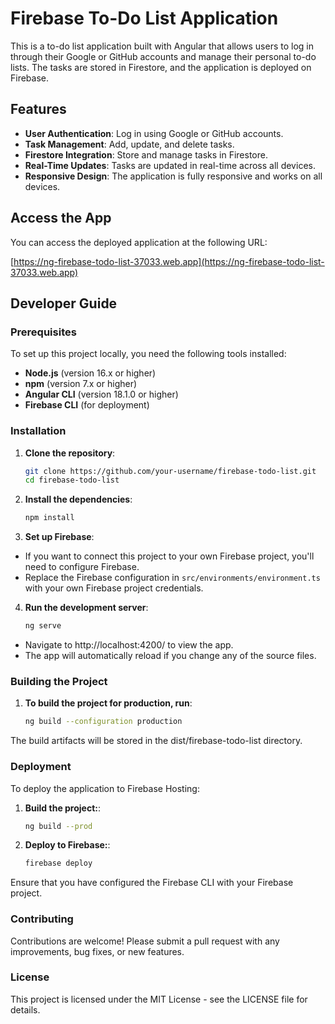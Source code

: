 # Firebase To-Do List Application

This is a to-do list application built with Angular that allows users to log in through their Google or GitHub accounts and manage their personal to-do lists. The tasks are stored in Firestore, and the application is deployed on Firebase.

## Features
- **User Authentication**: Log in using Google or GitHub accounts.
- **Task Management**: Add, update, and delete tasks.
- **Firestore Integration**: Store and manage tasks in Firestore.
- **Real-Time Updates**: Tasks are updated in real-time across all devices.
- **Responsive Design**: The application is fully responsive and works on all devices.

## Access the App
You can access the deployed application at the following URL:

[https://ng-firebase-todo-list-37033.web.app](https://ng-firebase-todo-list-37033.web.app)

## Developer Guide

### Prerequisites
To set up this project locally, you need the following tools installed:
- **Node.js** (version 16.x or higher)
- **npm** (version 7.x or higher)
- **Angular CLI** (version 18.1.0 or higher)
- **Firebase CLI** (for deployment)

### Installation
1. **Clone the repository**:
   ```bash
   git clone https://github.com/your-username/firebase-todo-list.git
   cd firebase-todo-list
   
2. **Install the dependencies**:
   ```bash
   npm install

3. **Set up Firebase**:
- If you want to connect this project to your own Firebase project, you'll need to configure Firebase.
- Replace the Firebase configuration in `src/environments/environment.ts` with your own Firebase project credentials.

4. **Run the development server**:
   ```bash
   ng serve
   
- Navigate to http://localhost:4200/ to view the app.
- The app will automatically reload if you change any of the source files.


### Building the Project

1. **To build the project for production, run**:
   ```bash
   ng build --configuration production
The build artifacts will be stored in the dist/firebase-todo-list directory.

### Deployment

To deploy the application to Firebase Hosting:

1. **Build the project:**:
   ```bash
   ng build --prod

2. **Deploy to Firebase:**:
   ```bash
   firebase deploy
Ensure that you have configured the Firebase CLI with your Firebase project.

### Contributing
Contributions are welcome! Please submit a pull request with any improvements, bug fixes, or new features.

### License
This project is licensed under the MIT License - see the LICENSE file for details.
